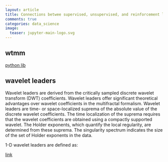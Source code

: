 ```yaml
---
layout: article
title: Connections betwee supervised, unsupervised, and reinforcement learning
comments: true
categories: data_science
image:
  teaser: jupyter-main-logo.svg
---
```



## wtmm 
[python lib](https://github.com/buckie/wtmm-python)



## wavelet leaders
Wavelet leaders are derived from the critically sampled discrete wavelet transform (DWT) coefficients. Wavelet leaders offer significant theoretical advantages over wavelet coefficients in the multifractal formalism. Wavelet leaders are time- or space-localized suprema of the absolute value of the discrete wavelet coefficients. The time localization of the suprema requires that the wavelet coefficients are obtained using a compactly supported wavelet. The Holder exponents, which quantify the local regularity, are determined from these suprema. The singularity spectrum indicates the size of the set of Holder exponents in the data.

1-D wavelet leaders are defined as:

[link](https://www.mathworks.com/help/wavelet/ref/dwtleader.html)

